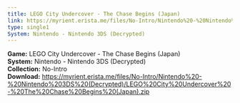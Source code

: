 ```yaml
---
title: LEGO City Undercover - The Chase Begins (Japan)
link: https://myrient.erista.me/files/No-Intro/Nintendo%20-%20Nintendo%203DS%20(Decrypted)/LEGO%20City%20Undercover%20-%20The%20Chase%20Begins%20(Japan).zip
type: single1
System: Nintendo - Nintendo 3DS (Decrypted)
---
```

<b>Game:</b> LEGO City Undercover - The Chase Begins (Japan)<br>
<b>System:</b> Nintendo - Nintendo 3DS (Decrypted)<br>
<b>Collection:</b> No-Intro<br>
<b>Download:</b> https://myrient.erista.me/files/No-Intro/Nintendo%20-%20Nintendo%203DS%20(Decrypted)/LEGO%20City%20Undercover%20-%20The%20Chase%20Begins%20(Japan).zip